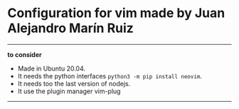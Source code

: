 # Configuration for vim made by Juan Alejandro Marín Ruiz

---

**to consider**

- Made in Ubuntu 20.04.
- It needs the python interfaces `python3 -m pip install neovim`.
- It needs too the last version of nodejs.
- It use the plugin manager vim-plug

---
